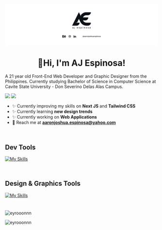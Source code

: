<img align='center' src="githubBanner.jpg"/>
<h1 align='center'>🦖Hi, I'm AJ Espinosa!</h1>
A 21 year old Front-End Web Developer and Graphic Designer from the Philippines. Currently studying Bachelor of Science in Computer Science at Cavite State University - Don Severino Delas Alas Campus.

<p>
  <img src="https://komarev.com/ghpvc/?username=eyrooonnn&label=Profile%20Views&color=blue&style=for-the-badge"/>
  <a href="https://twitter.com/_eyrooonnn" target="blank"><img src="https://img.shields.io/twitter/follow/_eyrooonnn?url?label=Follow&logo=twitter&style=for-the-badge&url=https%3A%2F%2Ftwitter.com%2F_eyrooonnn"/></a>
</p>

- ✨ Currently improving my skills on **Next JS** and **Tailwind CSS**
- ✨ Currently learning **new design trends**
- ✨ Currently working on **Web Applications**
- 📧 Reach me at **aaronjoshua.espinosa@yahoo.com**

<br>
<h2>Dev Tools</h2>

[![My Skills](https://skillicons.dev/icons?i=nextjs,react,tailwind,vercel,js,ts,html,css,sass,git)](https://skillicons.dev)

<br>
<h2>Design & Graphics Tools</h2>

[![My Skills](https://skillicons.dev/icons?i=figma,ps,ai,blender)](https://skillicons.dev)

#

<p><img align="center" src="https://github-readme-stats.vercel.app/api?username=aaronjoshuaespinosa&show_icons=true&theme=aura" alt="eyrooonnn" /></p>
<p><img align="left" src="https://github-readme-stats.vercel.app/api/top-langs?username=aaronjoshuaespinosa&show_icons=true&locale=en&layout=compact&theme=aura" alt="eyrooonnn" /></p>

